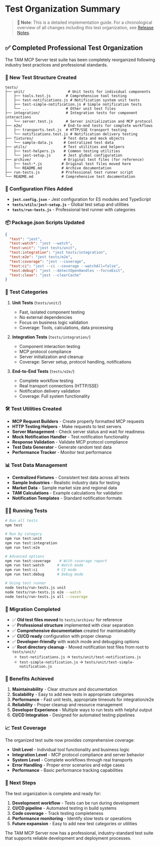# Test Organization Summary

> **📝 Note**: This is a detailed implementation guide. For a chronological overview of all changes including this test organization, see [Release Notes](RELEASE-NOTES.md).

## ✅ Completed Professional Test Organization

The TAM MCP Server test suite has been completely reorganized following industry best practices and professional standards.

### 📁 New Test Structure Created

```
tests/
├── unit/                    # Unit tests for individual components
│   ├── tools.test.js       # Comprehensive tool testing
│   ├── test-notifications.js # Notification system unit tests
│   ├── test-simple-notification.js # Simple notification tests
│   └── ...                 # Other unit test files
├── integration/            # Integration tests for component interactions  
│   └── server.test.js      # Server initialization and MCP protocol
├── e2e/                   # End-to-end tests for complete workflows
│   ├── transports.test.js  # HTTP/SSE transport testing
│   └── notifications.test.js # Notification delivery testing
├── fixtures/              # Test data and mock objects
│   └── sample-data.js     # Centralized test data
├── utils/                 # Test utilities and helpers
│   ├── test-helpers.js    # Common testing utilities
│   └── jest-setup.js      # Jest global configuration
├── archive/               # Original test files (for reference)
│   ├── test-*.js         # Original test files moved here
│   └── README.md         # Archive documentation
├── run-tests.js          # Professional test runner script
└── README.md             # Comprehensive test documentation
```

### 🔧 Configuration Files Added

- **`jest.config.json`** - Jest configuration for ES modules and TypeScript
- **`tests/utils/jest-setup.js`** - Global test setup and utilities
- **`tests/run-tests.js`** - Professional test runner with categories

### 📦 Package.json Scripts Updated

```json
{
  "test": "jest",
  "test:watch": "jest --watch",
  "test:unit": "jest tests/unit",
  "test:integration": "jest tests/integration", 
  "test:e2e": "jest tests/e2e",
  "test:coverage": "jest --coverage",
  "test:ci": "jest --ci --coverage --watchAll=false",
  "test:debug": "jest --detectOpenHandles --forceExit",
  "test:clean": "jest --clearCache"
}
```

### 🧪 Test Categories

1. **Unit Tests** (`tests/unit/`)
   - Fast, isolated component testing
   - No external dependencies
   - Focus on business logic validation
   - Coverage: Tools, calculations, data processing

2. **Integration Tests** (`tests/integration/`)
   - Component interaction testing
   - MCP protocol compliance
   - Server initialization and cleanup
   - Coverage: Server setup, protocol handling, notifications

3. **End-to-End Tests** (`tests/e2e/`)
   - Complete workflow testing
   - Real transport connections (HTTP/SSE)
   - Notification delivery validation
   - Coverage: Full system functionality

### 🛠 Test Utilities Created

- **MCP Request Builders** - Create properly formatted MCP requests
- **HTTP Testing Helpers** - Make requests to test servers
- **Server Management** - Check server status and wait for readiness
- **Mock Notification Handler** - Test notification functionality
- **Response Validation** - Validate MCP protocol compliance
- **Test Data Generator** - Generate random test data
- **Performance Tracker** - Monitor test performance

### 📊 Test Data Management

- **Centralized Fixtures** - Consistent test data across all tests
- **Sample Industries** - Realistic industry data for testing
- **Market Data** - Sample market size and regional data
- **TAM Calculations** - Example calculations for validation
- **Notification Templates** - Standard notification formats

### 🏃‍♂️ Running Tests

```bash
# Run all tests
npm test

# Run by category
npm run test:unit
npm run test:integration  
npm run test:e2e

# Advanced options
npm run test:coverage    # With coverage report
npm run test:watch      # Watch mode
npm run test:ci         # CI mode
npm run test:debug      # Debug mode

# Using test runner
node tests/run-tests.js unit
node tests/run-tests.js e2e --watch
node tests/run-tests.js all --coverage
```

### 🔄 Migration Completed

- ✅ **Old test files moved** to `tests/archive/` for reference
- ✅ **Professional structure** implemented with clear separation
- ✅ **Comprehensive documentation** created for maintainability
- ✅ **CI/CD ready** configuration with proper cleanup
- ✅ **Developer-friendly** with watch mode and debugging options
- ✅ **Root directory cleanup** - Moved notification test files from root to `tests/unit/`
  - `test-notifications.js` → `tests/unit/test-notifications.js`
  - `test-simple-notification.js` → `tests/unit/test-simple-notification.js`

### 🎯 Benefits Achieved

1. **Maintainability** - Clear structure and documentation
2. **Scalability** - Easy to add new tests in appropriate categories
3. **Performance** - Fast unit tests, appropriate timeouts for integration/e2e
4. **Reliability** - Proper cleanup and resource management
5. **Developer Experience** - Multiple ways to run tests with helpful output
6. **CI/CD Integration** - Designed for automated testing pipelines

### 📈 Test Coverage

The organized test suite now provides comprehensive coverage:

- **Unit Level** - Individual tool functionality and business logic
- **Integration Level** - MCP protocol compliance and server behavior  
- **System Level** - Complete workflows through real transports
- **Error Handling** - Proper error scenarios and edge cases
- **Performance** - Basic performance tracking capabilities

### 🚀 Next Steps

The test organization is complete and ready for:
1. **Development workflow** - Tests can be run during development
2. **CI/CD pipeline** - Automated testing in build systems
3. **Code coverage** - Track testing completeness
4. **Performance monitoring** - Identify slow tests or operations
5. **Future expansion** - Easy to add new test categories or utilities

The TAM MCP Server now has a professional, industry-standard test suite that supports reliable development and deployment processes.
